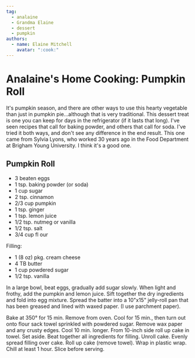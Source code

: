 ```yaml
---
tag:
  - analaine
  - Grandma Elaine
  - dessert
  - pumpkin
authors:
  - name: Elaine Mitchell
    avatar: ":cook:"
---
```


# Analaine's Home Cooking: Pumpkin Roll
It's pumpkin season, and there are other ways to use this hearty vegetable than just in pumpkin
pie...although that is very traditional. This dessert treat is one you can keep for days in the
refrigerator (if it lasts that long). I've seen recipes that call for baking powder, and others that
call for soda. I've tried it both ways, and don't see any difference in the end result. This one
came from Sylvia Lyons, who worked 30 years ago in the Food Department at Brigham Young
University. I think it's a good one.

## Pumpkin Roll
* 3 beaten eggs
* 1 tsp. baking powder (or soda)
* 1 cup sugar
* 2 tsp. cinnamon
* 2/3 cup pumpkin
* 1 tsp. ginger
* 1 tsp. lemon juice
* 1/2 tsp. nutmeg or vanilla
* 1/2 tsp. salt
* 3/4 cup fl our

Filling: 
* 1 (8 oz) pkg. cream cheese
* 4 TB butter
* 1 cup powdered sugar
* 1/2 tsp. vanilla

In a large bowl, beat eggs, gradually add sugar slowly. When light and frothy, add the pumpkin
and lemon juice. Sift together the dry ingredients and fold into egg mixture. Spread the batter
into a 10"x15" jelly-roll pan that has been greased and lined with waxed paper. (I use parchment
paper).

Bake at 350° for 15 min. Remove from oven. Cool for 15 min., then turn out onto flour sack
towel sprinkled with powdered sugar. Remove wax paper and any crusty edges. Cool 10 min.
longer. From 10-inch side roll up cake in towel. Set aside. Beat together all ingredients for
filling. Unroll cake. Evenly spread filling over cake. Roll up cake (remove towel). Wrap in
plastic wrap. Chill at least 1 hour. Slice before serving.
